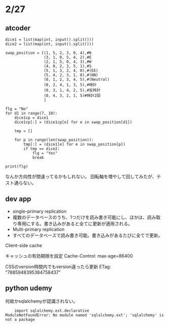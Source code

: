 # 2/27

## atcoder
```
dice1 = list(map(int, input().split()))
dice2 = list(map(int, input().split()))

swap_position = [(1, 5, 2, 3, 0, 4),#N
                 (3, 1, 0, 5, 4, 2),#E
                 (2, 1, 5, 0, 4, 3),#W
                 (4, 0, 2, 3, 5, 1),#S
                 (5, 1, 3, 2, 4, 0),#(EE)
                 (5, 4, 2, 3, 1, 0),#(NN)
                 (0, 1, 2, 3, 4, 5),#(Neutral)
                 (0, 2, 4, 1, 3, 5),#時計
                 (0, 3, 1, 4, 2, 5),#反時計
                 (0, 4, 3, 2, 1, 5)#時計2回
                 ]

flg = "No"
for d1 in range(7, 10):
    dice1cp = dice1
    dice1cp[:] = (dice1cp[e] for e in swap_position[d1])

    tmp = []

    for p in range(len(swap_position)):
        tmp[:] = (dice1[e] for e in swap_position[p])
        if tmp == dice2:
            flg = "Yes"
            break

print(flg)
```

なんか方向性が間違ってるかもしれない。
回転軸を増やして回してみたが、テスト通らない。


## dev app

- single-primary replication
- 複数のデータベースのうち、1つだけを読み書き可能にし、ほかは、読み取り専用にする。書き込みがあると全てに更新が適用される。
- Multi-primary replication
- すべてのデータベースで読み書き可能。書き込みがあるたびに全てで更新。  

Client-side cache

キャッシュの有効期限を設定
Cache-Control: max-age=86400

CSSのversion時間内でもversion違ったら更新
ETag: "7885948395384758437"


## python udemy
何故かsqlalchemyが認識されない。

```
    import sqlalchemy.ext.declarative
ModuleNotFoundError: No module named 'sqlalchemy.ext'; 'sqlalchemy' is not a package
```







